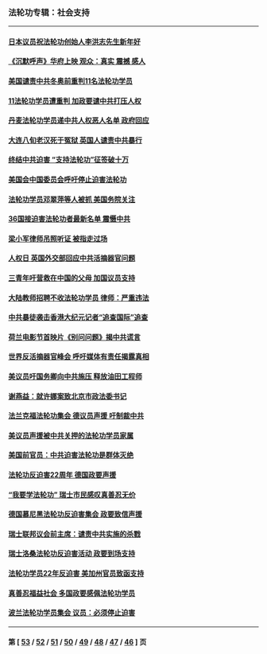 ### 法轮功专辑：社会支持
---
#### [日本议员祝法轮功创始人李洪志先生新年好](../../pages/nf4386/n13543228.md?02010430) 
#### [《沉默呼声》华府上映 观众：真实 震撼 感人](../../pages/nf4386/n13524739.md?02010430) 
#### [美国谴责中共冬奥前重判11名法轮功学员](../../pages/nf4386/n13521806.md?02010430) 
#### [11法轮功学员遭重判 加政要谴中共打压人权](../../pages/nf4386/n13521294.md?02010430) 
#### [丹麦法轮功学员递中共人权恶人名单 政府回应](../../pages/nf4386/n13497482.md?02010430) 
#### [大连八旬老汉死于冤狱 英国人谴责中共暴行](../../pages/nf4386/n13480118.md?02010430) 
#### [终结中共迫害 “支持法轮功”征签破十万](../../pages/nf4386/n13471084.md?02010430) 
#### [美国会中国委员会呼吁停止迫害法轮功](../../pages/nf4386/n13465411.md?02010430) 
#### [法轮功学员邓翠萍等人被抓 美国务院关注](../../pages/nf4386/n13451524.md?02010430) 
#### [36国接迫害法轮功者最新名单 震慑中共](../../pages/nf4386/n13445909.md?02010430) 
#### [梁小军律师吊照听证 被指走过场](../../pages/nf4386/n13437662.md?02010430) 
#### [人权日 英国外交部回应中共活摘器官问题](../../pages/nf4386/n13430243.md?02010430) 
#### [三青年吁营救在中国的父母 加国议员支持](../../pages/nf4386/n13429744.md?02010430) 
#### [大陆教师招聘不收法轮功学员 律师：严重违法](../../pages/nf4386/n13365839.md?02010430) 
#### [中共暴徒袭击香港大纪元记者“追查国际”追查](../../pages/nf4386/n13343404.md?02010430) 
#### [荷兰电影节首映片《别问问题》揭中共谎言](../../pages/nf4386/n13321179.md?02010430) 
#### [世界反活摘器官峰会 呼吁媒体有责任揭露真相](../../pages/nf4386/n13264475.md?02010430) 
#### [美议员吁国务卿向中共施压 释放油田工程师](../../pages/nf4386/n13233845.md?02010430) 
#### [谢燕益：就许娜案致北京市政法委书记](../../pages/nf4386/n13182701.md?02010430) 
#### [法兰克福法轮功集会 德议员声援 吁制裁中共](../../pages/nf4386/n13175975.md?02010430) 
#### [美议员声援被中共关押的法轮功学员家属](../../pages/nf4386/n13158310.md?02010430) 
#### [美国前官员：中共迫害法轮功是群体灭绝](../../pages/nf4386/n13157750.md?02010430) 
#### [法轮功反迫害22周年 德国政要声援](../../pages/nf4386/n13143632.md?02010430) 
#### [“我要学法轮功” 瑞士市民感叹真善忍无价](../../pages/nf4386/n13129633.md?02010430) 
#### [德国慕尼黑法轮功反迫害集会 政要致信声援](../../pages/nf4386/n13129148.md?02010430) 
#### [瑞士联邦议会前主席：谴责中共实施的杀戮](../../pages/nf4386/n13127336.md?02010430) 
#### [瑞士洛桑法轮功反迫害活动 政要到场支持](../../pages/nf4386/n13119398.md?02010430) 
#### [法轮功学员22年反迫害 美加州官员致函支持](../../pages/nf4386/n13118879.md?02010430) 
#### [真善忍福益社会 多国政要感佩法轮功学员](../../pages/nf4386/n13116951.md?02010430) 
#### [波兰法轮功学员集会 议员：必须停止迫害](../../pages/nf4386/n13116685.md?02010430) 

---
#### 第 [ [53](./53.md?02010430) / [52](./52.md?02010430) / [51](./51.md?02010430) / [50](./50.md?02010430) / [49](./49.md?02010430) / [48](./48.md?02010430) / [47](./47.md?02010430) / [46](./46.md?02010430) ] 页

